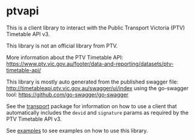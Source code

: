 # ptvapi

This is a client library to interact with the Public Transport Victoria (PTV)
Timetable API v3.

This library is not an official library from PTV.

More information about the PTV Timetable API:
<a href="https://www.ptv.vic.gov.au/footer/data-and-reporting/datasets/ptv-timetable-api/">https://www.ptv.vic.gov.au/footer/data-and-reporting/datasets/ptv-timetable-api/</a>

This library is mostly auto generated from the published swagger file:
<a href="http://timetableapi.ptv.vic.gov.au/swagger/ui/index">http://timetableapi.ptv.vic.gov.au/swagger/ui/index</a>
using the go-swagger tool:
<a href="https://github.com/go-swagger/go-swagger">https://github.com/go-swagger/go-swagger</a>

See the [transport] package for information on how to use a client that
automatically includes the `devid` and `signature` params as required by the
PTV Timetable API v3.

[transport]: transport/README.md


See [examples](examples) to see examples on how to use this library.
